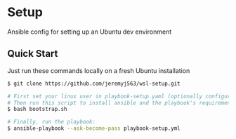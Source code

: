 # Setup
Ansible config for setting up an Ubuntu dev environment

## Quick Start
Just run these commands locally on a fresh Ubuntu installation
```sh
$ git clone https://github.com/jeremyj563/wsl-setup.git

# First set your linux user in playbook-setup.yaml (optionally configure vars/workspace.yml)
# Then run this script to install ansible and the playbook's requirements:
$ bash bootstrap.sh

# Finally, run the playbook:
$ ansible-playbook --ask-become-pass playbook-setup.yml
```